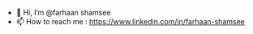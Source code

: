 - 👋 Hi, I’m @farhaan shamsee
- 📫 How to reach me : https://www.linkedin.com/in/farhaan-shamsee

<!---
farhaan-shamsee/farhaan-shamsee is a ✨ special ✨ repository because its `README.md` (this file) appears on your GitHub profile.
You can click the Preview link to take a look at your changes.
--->

